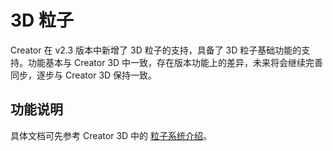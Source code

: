 # 3D 粒子

Creator 在 v2.3 版本中新增了 3D 粒子的支持，具备了 3D 粒子基础功能的支持。功能基本与 Creator 3D 中一致，存在版本功能上的差异，未来将会继续完善同步，逐步与 Creator 3D 保持一致。

## 功能说明

具体文档可先参考 Creator 3D 中的 [粒子系统介绍](https://docs.cocos.com/creator3d/manual/zh/particle-system/module.html)。